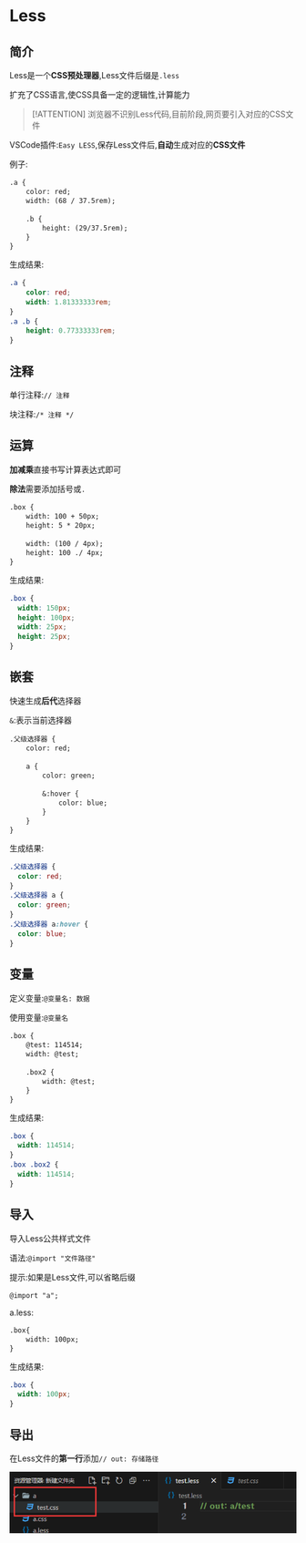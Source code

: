 # Less

## 简介

Less是一个**CSS预处理器**,Less文件后缀是`.less`

扩充了CSS语言,使CSS具备一定的逻辑性,计算能力

> [!ATTENTION]
> 浏览器不识别Less代码,目前阶段,网页要引入对应的CSS文件

VSCode插件:`Easy LESS`,保存Less文件后,**自动**生成对应的**CSS文件**

例子:

```less
.a {
    color: red;
    width: (68 / 37.5rem);

    .b {
        height: (29/37.5rem);
    }
}
```

生成结果:

```css
.a {
    color: red;
    width: 1.81333333rem;
}
.a .b {
    height: 0.77333333rem;
}
```

## 注释

单行注释:`// 注释`

块注释:`/* 注释 */`

## 运算

**加减乘**直接书写计算表达式即可

**除法**需要添加括号或`.`

```less
.box {
    width: 100 + 50px;
    height: 5 * 20px;

    width: (100 / 4px);
    height: 100 ./ 4px;
}
```

生成结果:

```css
.box {
  width: 150px;
  height: 100px;
  width: 25px;
  height: 25px;
}
```

## 嵌套

快速生成**后代**选择器

`&`:表示当前选择器

```less
.父级选择器 {
    color: red;

    a {
        color: green;

        &:hover {
            color: blue;
        }
    }
}
```

生成结果:

```css
.父级选择器 {
  color: red;
}
.父级选择器 a {
  color: green;
}
.父级选择器 a:hover {
  color: blue;
}
```

## 变量

定义变量:`@变量名: 数据`

使用变量:`@变量名`

```less
.box {
    @test: 114514;
    width: @test;

    .box2 {
        width: @test;
    }
}
```

生成结果:

```css
.box {
  width: 114514;
}
.box .box2 {
  width: 114514;
}
```

## 导入

导入Less公共样式文件

语法:`@import "文件路径"`

提示:如果是Less文件,可以省略后缀

```less
@import "a";
```

a.less:

```less
.box{
    width: 100px;
}
```

生成结果:

```css
.box {
  width: 100px;
}
```

## 导出

在Less文件的**第一行**添加`// out: 存储路径`

![52-1](assets/52-1.png)